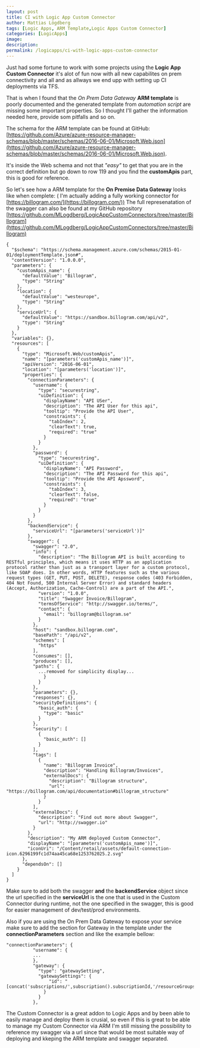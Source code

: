 ```yaml
---
layout: post
title: CI with Logic App Custom Connector
author: Mattias Lögdberg
tags: [Logic Apps, ARM Template,Logic Apps Custom Connector]
categories: [LogicApps]
image: 
description: 
permalink: /logicapps/ci-with-logic-apps-custom-connector
---
```


Just had some fortune to work with some projects using the **Logic App Custom Connector** it's alot of fun now with all new capabilites on prem connectivity and all and as allways we end upp with setting up CI deployments via TFS. 

That is when I found that the *On Prem Data Gateway* **ARM template** is poorly documented and the generated template from *automation script* are missing some important properties.
So I thought I'll gather the information needed here, provide som pitfalls and so on.

The schema for the ARM template can be found at GitHub: [https://github.com/Azure/azure-resource-manager-schemas/blob/master/schemas/2016-06-01/Microsoft.Web.json](https://github.com/Azure/azure-resource-manager-schemas/blob/master/schemas/2016-06-01/Microsoft.Web.json). 

It's inside the Web schema and not that *"easy"* to get that you are in the correct definition but go down to row 119  and you find the **customApis** part, this is good for reference. 


So  let's see how a ARM template for the **On Premise Data Gateway** looks like when complete: ( I'm actually adding a fully working connector for [https://billogram.com/](https://billogram.com/))
The full represenatation of the swagger can also be found at my GitHub repository [https://github.com/MLogdberg/LogicAppCustomConnectors/tree/master/Billogram](https://github.com/MLogdberg/LogicAppCustomConnectors/tree/master/Billogram)
```
{
  "$schema": "https://schema.management.azure.com/schemas/2015-01-01/deploymentTemplate.json#",
  "contentVersion": "1.0.0.0",
  "parameters": {
    "customApis_name": {
      "defaultValue": "Billogram",
      "type": "String"
    },
    "location": {
      "defaultValue": "westeurope",
      "type": "String"
    },
    "serviceUrl": {
      "defaultValue": "https://sandbox.billogram.com/api/v2",
      "type": "String"
    }
  },
  "variables": {},
  "resources": [
    {
      "type": "Microsoft.Web/customApis",
      "name": "[parameters('customApis_name')]",
      "apiVersion": "2016-06-01",
      "location": "[parameters('location')]",
      "properties": {
        "connectionParameters": {
          "username": {
            "type": "securestring",
            "uiDefinition": {
              "displayName": "API USer",
              "description": "The API User for this api",
              "tooltip": "Provide the API User",
              "constraints": {
                "tabIndex": 2,
                "clearText": true,
                "required": "true"
              }
            }
          },
          "password": {
            "type": "securestring",
            "uiDefinition": {
              "displayName": "API Password",
              "description": "The API Password for this api",
              "tooltip": "Provide the API Apssword",
              "constraints": {
                "tabIndex": 3,
                "clearText": false,
                "required": "true"
              }
            }
          }
        },
        "backendService": {
          "serviceUrl": "[parameters('serviceUrl')]"
        },
        "swagger": {
          "swagger": "2.0",
          "info": {
            "description": "The Billogram API is built according to RESTful principles, which means it uses HTTP as an application protocol rather than just as a transport layer for a custom protocol, like SOAP does. In other words, HTTP features such as the various request types (GET, PUT, POST, DELETE), response codes (403 Forbidden, 404 Not Found, 500 Internal Server Error) and standard headers (Accept, Authorization, Cache-Control) are a part of the API.",
            "version": "1.0.0",
            "title": "Swagger Invoice/Billogram",
            "termsOfService": "http://swagger.io/terms/",
            "contact": {
              "email": "billogram@billogram.se"
            }
          },
          "host": "sandbox.billogram.com",
          "basePath": "/api/v2",
          "schemes": [
            "https"
          ],
          "consumes": [],
          "produces": [],
          "paths": {
            ...removed for simplicity display...
              }
            }
          },
          "parameters": {},
          "responses": {},
          "securityDefinitions": {
            "basic_auth": {
              "type": "basic"
            }
          },
          "security": [
            {
              "basic_auth": []
            }
          ],
          "tags": [
            {
              "name": "Billogram Invoice",
              "description": "Handling Billogram/Invoices",
              "externalDocs": {
                "description": "Billogram structure",
                "url": "https://billogram.com/api/documentation#billogram_structure"
              }
            }
          ],
          "externalDocs": {
            "description": "Find out more about Swagger",
            "url": "http://swagger.io"
          }
        },
        "description": "My ARM deployed Custom Connector",
        "displayName": "[parameters('customApis_name')]",
        "iconUri": "/Content/retail/assets/default-connection-icon.6296199fc1d74aa45ca68e1253762025.2.svg"
      },
      "dependsOn": []
    }
  ]
}
```

Make sure to add both the swagger **and** the **backendService** object since the url specified in the **serviceUrl** is the one that is used in the Custom Connector during runtime, not the one specified in the swagger, this is good for easier management of dev/test/prod environments.

Also if you are using the On Prem Data Gateway to expose your service make sure to add the section for Gateway in the template under the  **connectionParameters** section and like the example bellow:

```
"connectionParameters": {
          "username": {
		  ...
          },
          "gateway": {
            "type": "gatewaySetting",
            "gatewaySettings": {
                "id": "[concat('subscriptions/',subscription().subscriptionId,'/resourceGroups/',parameters('gateway_resourcegroup'),'/providers/Microsoft.Web/connectionGateways/',parameters('gateway_name'))]"
              }
            }
          },
```

The Custom Connector is a great addon to Logic Apps and by been able to easily manage and deploy them is crusial, so even if this is great to be able to manage my Custom Connector via ARM I'm still missing the possibility to reference my swagger via a url since that would be most suitable way of deploying and kkeping the ARM template and swagger separated.
